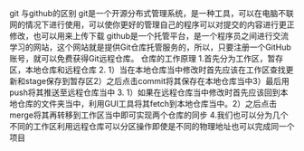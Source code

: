 git 与github的区别
git是一个开源分布式管理系统，是一种工具，可以在电脑不联网的情况下进行使用，可以使你更好的管理自己的程序可以对提交的内容进行更正修改，也可以用来上传下载
github是一个托管平台，是一个程序员之间进行交流学习的网站，这个网站就是提供Git仓库托管服务的，所以，只要注册一个GitHub账号，就可以免费获得Git远程仓库。
仓库的工作原理
1.首先分为工作区，暂存区，本地仓库和远程仓库
2. 1）当在本地仓库当中修改时首先应该在工作区查找更新和stage保存到暂存区2）之后点击commit将其保存在本地仓库当中3）最后用push将其推送至远程仓库当中
3. 1）如果在远程仓库当中修改时首先应该回到本地仓库的文件夹当中，利用GUI工具将其fetch到本地仓库当中。2）之后点击merge将其再转移到工作区当中即可实现两个仓库的同步
4.我们也可以分为几个不同的工作区利用远程仓库可以分区操作即使是不同的物理地址也可以完成同一个项目
